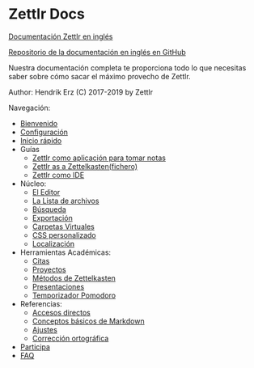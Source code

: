 # Zettlr Docs

[Documentación Zettlr en inglés](https://docs.zettlr.com)

[Repositorio de la documentación en inglés en GitHub](https://github.com/Zettlr/zettlr-docs)	

Nuestra documentación completa te proporciona todo lo que necesitas saber sobre cómo sacar el máximo provecho de Zettlr.

Author: Hendrik Erz
(C) 2017-2019 by Zettlr

Navegación:
  - [Bienvenido](index-es.md)
  - [Configuración](install-es.md)
  - [Inicio rápido](5-minutos-es.md)
  - Guías
    - [Zettlr como aplicación para tomar notas](guides/guide-notes-es.md)
    - [Zettlr as a Zettelkasten(fichero)](guides/guide-zettelkasten-es.md)
    - [Zettlr como IDE](guides/guide-ide-es.md)	
  - Núcleo:
    - [El Editor](core/editor-es.md)
    - [La Lista de archivos](core/file-list-es.md)
    - [Búsqueda](core/search-es.md)
    - [Exportación](core/export-es.md)
    - [Carpetas Virtuales](core/virtual-directories-es.md)
    - [CSS personalizado](core/custom-css-es.md)
    - [Localización](core/localisation-es.md)
  - Herramientas Académicas:
    - [Citas](academic/citations-es.md)
    - [Proyectos](academic/projects-es.md)
    - [Métodos de Zettelkasten](academic/zkn-method-es.md)
    - [Presentaciones](academic/presentacions-es.md)
    - [Temporizador Pomodoro](academic/pomodoro-es.md)
  - Referencias:
    - [Accesos directos](reference/shortcuts-es.md)
    - [Conceptos básicos de Markdown](reference/markdown-basics-es.md)
    - [Ajustes](reference/settings-es.md)
    - [Corrección ortográfica](reference/spell-checking-es.md)
  - [Participa](get-involved-es.md) 
  - [FAQ](faq-es.md) 

